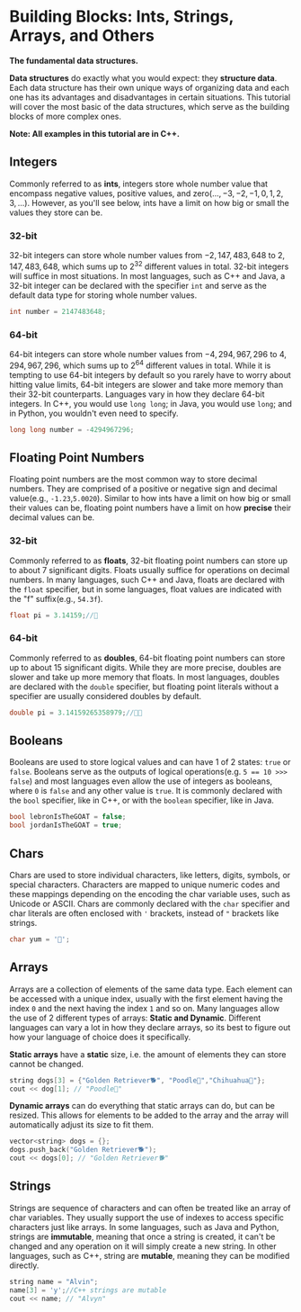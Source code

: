# **Building Blocks:** Ints, Strings, Arrays, and Others
**The fundamental data structures.**

**Data structures** do exactly what you would expect: they **structure data**. Each data structure has their own unique ways of organizing data and each one has its advantages and disadvantages in certain situations. This tutorial will cover the most basic of the data structures, which serve as the building blocks of more complex ones.

**Note: All examples in this tutorial are in C++.**

## Integers
Commonly referred to as **ints**, integers store whole number value that encompass negative values, positive values, and zero(${...,-3,-2,-1,0,1,2,3,...}$). However, as you'll see below, ints have a limit on how big or small the values they store can be.

### 32-bit
32-bit integers can store whole number values from $-2,147,483,648$ to $2,147,483,648$, which sums up to $2^{32}$ different values in total. 32-bit integers will suffice in most situations. In most languages, such as C++ and Java, a 32-bit integer can be declared with the specifier `int` and serve as the default data type for storing whole number values.

```cpp
int number = 2147483648;
```

### 64-bit
64-bit integers can store whole number values from $-4,294,967,296$ to $4,294,967,296$, which sums up to $2^{64}$ different values in total. While it is tempting to use 64-bit integers by default so you rarely have to worry about hitting value limits, 64-bit integers are slower and take more memory than their 32-bit counterparts. Languages vary in how they declare 64-bit integers. In C++, you would use `long long`; in Java, you would use `long`; and in Python, you wouldn't even need to specify.

```cpp
long long number = -4294967296;
```

## Floating Point Numbers
Floating point numbers are the most common way to store decimal numbers. They are comprised of a positive or negative sign and decimal value(e.g., `-1.23`,`5.0020`). Similar to how ints have a limit on how big or small their values can be, floating point numbers have a limit on how **precise** their decimal values can be.

### 32-bit
Commonly referred to as **floats**, 32-bit floating point numbers can store up to about 7 significant digits. Floats usually suffice for operations on decimal numbers. In many languages, such C++ and Java, floats are declared with the `float` specifier, but in some languages, float values are indicated with the "f" suffix(e.g., `54.3f`).

```cpp
float pi = 3.14159;//🍰
```

### 64-bit
Commonly referred to as **doubles**, 64-bit floating point numbers can store up to about 15 significant digits. While they are more precise, doubles are slower and take up more memory that floats. In most languages, doubles are declared with the `double` specifier, but floating point literals without a specifier are usually considered doubles by default.

```cpp
double pi = 3.14159265358979;//🍰🍰
```
  
## Booleans
Booleans are used to store logical values and can have 1 of 2 states: `true` or `false`. Booleans serve as the outputs of logical operations(e.g. `5 == 10 >>> false`) and most languages even allow the use of integers as booleans, where `0` is `false` and any other value is `true`. It is commonly declared with the `bool` specifier, like in C++, or with the `boolean` specifier, like in Java.

```cpp
bool lebronIsTheGOAT = false;
bool jordanIsTheGOAT = true;
```

## Chars
Chars are used to store individual characters, like letters, digits, symbols, or special characters. Characters are mapped to unique numeric codes and these mappings depending on the encoding the char variable uses, such as Unicode or ASCII. Chars are commonly declared with the `char` specifier and char literals are often enclosed with `'` brackets, instead of `"` brackets like strings.

```cpp
char yum = '🍕';
```

## Arrays
Arrays are a collection of elements of the same data type. Each element can be accessed with a unique index, usually with the first element having the index `0` and the next having the index `1` and so on. Many languages allow the use of 2 different types of arrays: **Static and Dynamic**. Different languages can vary a lot in how they declare arrays, so its best to figure out how your language of choice does it specifically.

**Static arrays** have a **static** size, i.e. the amount of elements they can store cannot be changed.
```cpp
string dogs[3] = {"Golden Retriever🐕", "Poodle🐩","Chihuahua👹"};
cout << dog[1]; // "Poodle🐩"
```
**Dynamic arrays** can do everything that static arrays can do, but can be resized. This allows for elements to be added to the array and the array will automatically adjust its size to fit them.
```cpp
vector<string> dogs = {};
dogs.push_back("Golden Retriever🐕");
cout << dogs[0]; // "Golden Retriever🐕"
``` 

## Strings
Strings are sequence of characters and can often be treated like an array of char variables. They usually support the use of indexes to access specific characters just like arrays. In some languages, such as Java and Python, strings are **immutable**, meaning that once a string is created, it can't be changed and any operation on it will simply create a new string. In other languages, such as C++, string are **mutable**, meaning they can be modified directly.

```cpp
string name = "Alvin";
name[3] = 'y';//C++ strings are mutable
cout << name; // "Alvyn"
```
